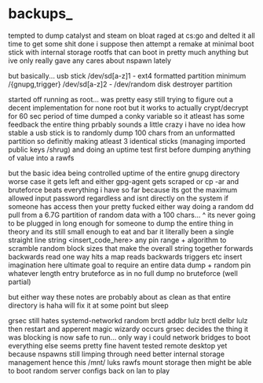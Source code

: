 # backups_

tempted to dump catalyst and steam on bloat raged at cs:go and delted it all time to get some shit done i suppose
then attempt a remake at minimal boot stick with internal storage rootfs that can boot in pretty much anything but ive only really gave any cares about nspawn lately

but basically...
usb stick
/dev/sd[a-z]1 - ext4 formatted partition minimum /{gnupg,trigger}
/dev/sd[a-z]2 - /dev/random disk destroyer partition 

started off running as root... was pretty easy still trying to figure out a decent implementation for none root but it works to actually crypt/decrypt for 60 sec period of time
dumped a conky variable so it atleast has some feedback
the entire thing prbably sounds a little crazy i have no idea how stable a usb stick is to randomly dump 100 chars from an unformatted partition so definitly
making atleast 3 identical sticks (managing imported public keys /shrug) and doing an uptime test first before dumping anything of value into a rawfs

but the basic idea being controlled uptime of the entire gnupg directory worse case it gets left and either gpg-agent gets scraped or cp -ar and bruteforce
beats everything i have so far because its got the maximum allowed input password regardless and isnt directly on the system
if someone has access then your pretty fucked either way 
doing a random dd pull from a 6.7G partition of random data with a 100 chars...
^ its never going to be plugged in long enough for someone to dump the entire thing in theory and its still small enough to eat
and bar it literally been a single straight line string
<insert_code_here> 
any pin range + algorithm to scramble random block sizes that make the overall string together forwards backwards read one way hits a map reads backwards triggers etc insert imagination here
ultimate goal to require an entire data dump + random pin whatever length entry bruteforce as in no full dump no bruteforce (well partial) 

but either way these notes are probably about as clean as that entire directory is haha will fix it at some point but sleep

grsec still hates systemd-networkd random brctl addbr lulz brctl delbr lulz then restart and apperent magic wizardy occurs grsec decides the thing it was blocking is now safe to run... 
only way i could network bridges to boot everything else seems pretty fine havent tested remote desktop yet because nspawns still limping through need better internal storage management hence this 
/mnt/
  luks
  rawfs
  mount
  storage
then might be able to boot random server configs back on lan to play 
